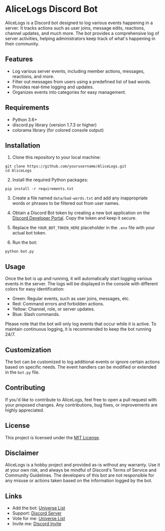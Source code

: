 # AliceLogs Discord Bot

AliceLogs is a Discord bot designed to log various events happening in a server. It tracks actions such as user joins, message edits, reactions, channel updates, and much more. The bot provides a comprehensive log of server activities, helping administrators keep track of what's happening in their community.

## Features

- Log various server events, including member actions, messages, reactions, and more.
- Filter out messages from users using a predefined list of bad words.
- Provides real-time logging and updates.
- Organizes events into categories for easy management.

## Requirements

- Python 3.6+
- discord.py library (version 1.7.3 or higher)
- colorama library (for colored console output)

## Installation

1. Clone this repository to your local machine:
```
git clone https://github.com/yourusername/AliceLogs.git
cd AliceLogs
```

2. Install the required Python packages:
```
pip install -r requirements.txt
```

3. Create a file named `data/bad-words.txt` and add any inappropriate words or phrases to be filtered out from user names.

4. Obtain a Discord Bot token by creating a new bot application on the [Discord Developer Portal](https://discord.com/developers/applications). Copy the token and keep it secure.

5. Replace the `YOUR_BOT_TOKEN_HERE` placeholder in the `.env` file with your actual bot token.

6. Run the bot:
```
python bot.py
```


## Usage

Once the bot is up and running, it will automatically start logging various events in the server. The logs will be displayed in the console with different colors for easy identification:

- Green: Regular events, such as user joins, messages, etc.
- Red: Command errors and forbidden actions.
- Yellow: Channel, role, or server updates.
- Blue: Slash commands.

Please note that the bot will only log events that occur while it is active. To maintain continuous logging, it is recommended to keep the bot running 24/7.

## Customization

The bot can be customized to log additional events or ignore certain actions based on specific needs. The event handlers can be modified or extended in the `bot.py` file.

## Contributing

If you'd like to contribute to AliceLogs, feel free to open a pull request with your proposed changes. Any contributions, bug fixes, or improvements are highly appreciated.

## License

This project is licensed under the [MIT License](LICENSE).

## Disclaimer

AliceLogs is a hobby project and provided as-is without any warranty. Use it at your own risk, and always be mindful of Discord's Terms of Service and Community Guidelines. The developers of this bot are not responsible for any misuse or actions taken based on the information logged by the bot.

## Links

- Add the bot: [Universe List](https://universe-list.xyz/bots/1131451736247255091)
- Support: [Discord Server](https://discord.gg/6dCMQt33aw)
- Vote for me: [Universe List](https://universe-list.xyz/bots/1131451736247255091)
- Invite me: [Discord Invite](https://discord.com/api/oauth2/authorize?client_id=1131451736247255091&permissions=2611341028544&scope=bot)

